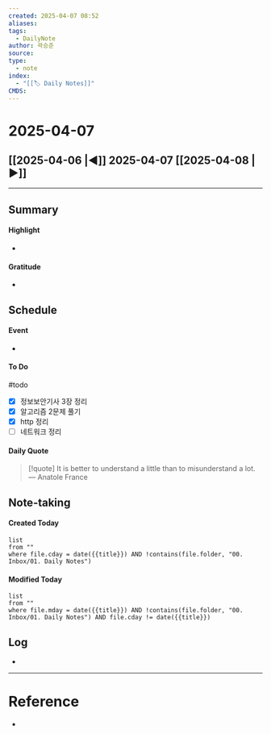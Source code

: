 ```yaml
---
created: 2025-04-07 08:52
aliases: 
tags:
  - DailyNote
author: 곽승준
source: 
type:
  - note
index:
  - "[[🏷 Daily Notes]]"
CMDS:
---
```

# 2025-04-07
## [[2025-04-06 |◀︎]] 2025-04-07 [[2025-04-08 |▶︎]]
---
## Summary
#### Highlight
- 
#### Gratitude
- 
## Schedule
#### Event
- 
#### To Do
#todo 
- [x] 정보보안기사 3장 정리
- [x] 알고리즘 2문제 풀기
- [x] http 정리
- [ ] 네트워크 정리
#### Daily Quote
> [!quote] It is better to understand a little than to misunderstand a lot.
> — Anatole France
## Note-taking
#### Created Today
```dataview
list
from ""
where file.cday = date({{title}}) AND !contains(file.folder, "00. Inbox/01. Daily Notes")
```
#### Modified Today
```dataview
list
from ""
where file.mday = date({{title}}) AND !contains(file.folder, "00. Inbox/01. Daily Notes") AND file.cday != date({{title}})

```

## Log
- 

--- 
# Reference
- 